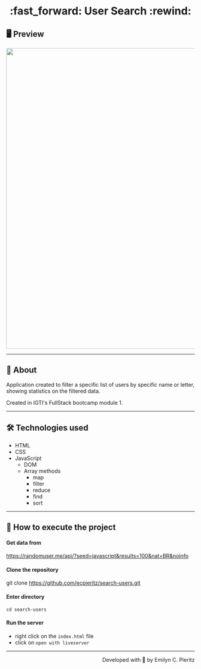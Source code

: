 <h1 align = "center"> :fast_forward: User Search :rewind: </h1>

## 🖥 Preview
<p align = "center">
  <img src = "https://github.com/ecpieritz/search-users/blob/master/users-search-print.jpg?raw=true" width = "801">
</p>

---

## 📖 About
Application created to filter a specific list of users by specific name or letter, showing statistics on the filtered data.

Created in IGTI's FullStack bootcamp module 1.

---

## 🛠 Technologies used
* HTML
* CSS
* JavaScript
  * DOM
  * Array methods
    * map
    * filter
    * reduce
    * find
    * sort

---

## 🚀 How to execute the project
#### Get data from 
https://randomuser.me/api/?seed=javascript&results=100&nat=BR&noinfo

#### Clone the repository
git clone https://github.com/ecpieritz/search-users.git

#### Enter directory
`cd search-users`

#### Run the server
- right click on the `index.html` file
- click on `open with liveserver`

---
<p align = "right">Developed with 💙 by Emilyn C. Pieritz</p>
